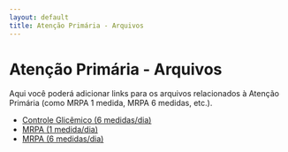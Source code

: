 ```yaml
---
layout: default
title: Atenção Primária - Arquivos
---
```


# Atenção Primária - Arquivos

Aqui você poderá adicionar links para os arquivos relacionados à Atenção Primária (como MRPA 1 medida, MRPA 6 medidas, etc.).

* <a href="/atencao-primaria/Controle_glicemico_com_6_medidaspordia.pdf">Controle Glicêmico (6 medidas/dia)</a>
* <a href="/atencao-primaria/MRPA_1_medida_dia.pdf">MRPA (1 medida/dia)</a>
* <a href="/atencao-primaria/MRPA_6_medidas_no_dia.pdf">MRPA (6 medidas/dia)</a>
